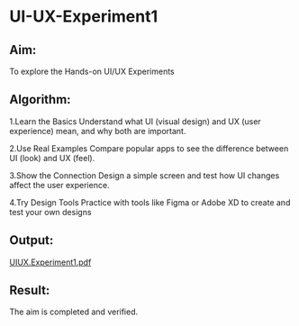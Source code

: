 # UI-UX-Experiment1

## Aim:
To explore the Hands-on UI/UX Experiments
## Algorithm:
1.Learn the Basics Understand what UI (visual design) and UX (user experience) mean, and why both are important.

2.Use Real Examples Compare popular apps to see the difference between UI (look) and UX (feel).

3.Show the Connection Design a simple screen and test how UI changes affect the user experience.

4.Try Design Tools Practice with tools like Figma or Adobe XD to create and test your own designs

## Output:
[UIUX.Experiment1.pdf](https://github.com/user-attachments/files/20541170/UIUX.Experiment1.pdf)

## Result:
The aim is completed and verified.
